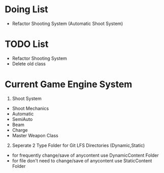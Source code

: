 # Doing List
* Refactor Shooting System (Automatic Shoot System)
# TODO List
* Refactor Shooting System
* Delete old class
# Current Game Engine System
1. Shoot System
* Shoot Mechanics
* Automatic 
* SemiAuto
* Beam
* Charge
* Master Weapon Class
2. Seperate 2 Type Folder for Git LFS Directories (Dynamic,Static)
* for frequently change/save of anycontent use DynamicContent Folder
* for file don't need to change/save of anycontent use StaticContent Folder
    
